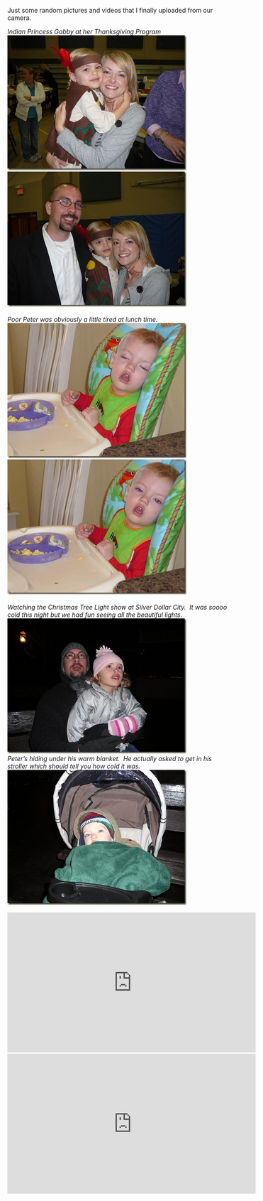<p>Just some random pictures and videos that I finally uploaded from our camera.</p>  <p><em>Indian Princess Gabby at her Thanksgiving Program</em>    <br /><a href="/assets/images/2010-12-20-P1040773.jpg" target="_blank"><img style="background-image: none; border-bottom: 0px; border-left: 0px; margin: 0px; padding-left: 0px; padding-right: 0px; display: inline; border-top: 0px; border-right: 0px; padding-top: 0px" title="P1040773" border="0" alt="P1040773" src="/assets/images/2010-12-20-P1040773_thumb.jpg" width="404" height="304" /></a><a href="/assets/images/2010-12-20-P1040774.jpg" target="_blank"><img style="background-image: none; border-bottom: 0px; border-left: 0px; margin: 0px; padding-left: 0px; padding-right: 0px; display: inline; border-top: 0px; border-right: 0px; padding-top: 0px" title="P1040774" border="0" alt="P1040774" src="/assets/images/2010-12-20-P1040774_thumb.jpg" width="404" height="304" /></a>    <br /><em>     <br />Poor Peter was obviously a little tired at lunch time.&#160; </em>    <br /><a href="/assets/images/2010-12-20-P1040793.jpg" target="_blank"><img style="background-image: none; border-bottom: 0px; border-left: 0px; padding-left: 0px; padding-right: 0px; display: inline; border-top: 0px; border-right: 0px; padding-top: 0px" title="P1040793" border="0" alt="P1040793" src="/assets/images/2010-12-20-P1040793_thumb.jpg" width="404" height="304" /></a><a href="/assets/images/2010-12-20-P1040795.jpg" target="_blank"><img style="background-image: none; border-bottom: 0px; border-left: 0px; margin: 0px; padding-left: 0px; padding-right: 0px; display: inline; border-top: 0px; border-right: 0px; padding-top: 0px" title="P1040795" border="0" alt="P1040795" src="/assets/images/2010-12-20-P1040795_thumb.jpg" width="404" height="304" /></a>    <br /><em>     <br />Watching the Christmas Tree Light show at Silver Dollar City.&#160; It was soooo cold this night but we had fun seeing all the beautiful lights.&#160; </em>    <br /><a href="/assets/images/2010-12-20-P1040797.jpg" target="_blank"><img style="background-image: none; border-bottom: 0px; border-left: 0px; padding-left: 0px; padding-right: 0px; display: inline; border-top: 0px; border-right: 0px; padding-top: 0px" title="P1040797" border="0" alt="P1040797" src="/assets/images/2010-12-20-P1040797_thumb.jpg" width="404" height="304" /></a>    <br /><em>Peter’s hiding under his warm blanket.&#160; He actually asked to get in his stroller which should tell you how cold it was.</em>    <br /><a href="/assets/images/2010-12-20-P1040799.jpg" target="_blank"><img style="background-image: none; border-bottom: 0px; border-left: 0px; padding-left: 0px; padding-right: 0px; display: inline; border-top: 0px; border-right: 0px; padding-top: 0px" title="P1040799" border="0" alt="P1040799" src="/assets/images/2010-12-20-P1040799_thumb.jpg" width="404" height="304" /></a>&#160;&#160; </p>  <div style="padding-bottom: 0px; margin: 0px; padding-left: 0px; padding-right: 0px; display: inline; float: none; padding-top: 0px" id="scid:5737277B-5D6D-4f48-ABFC-DD9C333F4C5D:97858c58-991d-4b0a-8ac9-051b0eabadef" class="wlWriterEditableSmartContent"><div><iframe height="315" width="560" src="https://www.youtube.com/embed/_LtQ2VLNyfc?hl=en" frameborder="0" allowfullscreen></iframe></div></div><div style="padding-bottom: 0px; margin: 0px; padding-left: 0px; padding-right: 0px; display: inline; float: none; padding-top: 0px" id="scid:5737277B-5D6D-4f48-ABFC-DD9C333F4C5D:396d6442-c093-42ea-993e-98e79aa19e87" class="wlWriterEditableSmartContent"><div><iframe height="315" width="560" src="https://www.youtube.com/embed/VsmAjKqPDoQ?hl=en" frameborder="0" allowfullscreen></iframe></div></div>